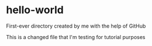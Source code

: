 # hello-world
First-ever directory created by me with the help of GitHub

This is a changed file that I'm testing for tutorial purposes
